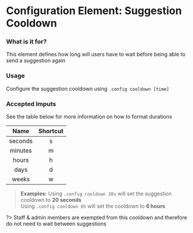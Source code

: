 # Configuration Element: Suggestion Cooldown 

### What is it for?
This element defines how long will users have to wait before being able to send a suggestion again 

### Usage
Configure the suggestion cooldown using `.config cooldown [time]`

### Accepted Imputs
See the table below for more information on how to format durations

| Name     | Shortcut |
|:--------:|:--------:|
| seconds  | s        |
| minutes  | m        |
| hours    | h        |
| days     | d        |
| weeks    | w        |

> **Examples:**
> Using `.config cooldown 20s` will set the suggestion cooldown to **20 seconds**\
> Using `.config cooldown 6h` will set the cooldown to **6 hours**

?> Staff & admin members are exempted from this cooldown and therefore do not need to wait between suggestions

